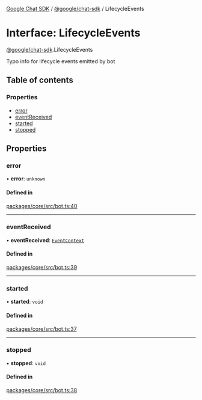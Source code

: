 [Google Chat SDK](../README.md) / [@google/chat-sdk](../modules/google_chat_sdk.md) / LifecycleEvents

# Interface: LifecycleEvents

[@google/chat-sdk](../modules/google_chat_sdk.md).LifecycleEvents

Typo info for lifecycle events emitted by bot

## Table of contents

### Properties

- [error](google_chat_sdk.LifecycleEvents.md#error)
- [eventReceived](google_chat_sdk.LifecycleEvents.md#eventreceived)
- [started](google_chat_sdk.LifecycleEvents.md#started)
- [stopped](google_chat_sdk.LifecycleEvents.md#stopped)

## Properties

### error

• **error**: `unknown`

#### Defined in

[packages/core/src/bot.ts:40](https://github.com/googlestaging/chat-framework-nodejs/blob/1a0ee86/packages/core/src/bot.ts#L40)

___

### eventReceived

• **eventReceived**: [`EventContext`](../classes/google_chat_sdk.EventContext.md)

#### Defined in

[packages/core/src/bot.ts:39](https://github.com/googlestaging/chat-framework-nodejs/blob/1a0ee86/packages/core/src/bot.ts#L39)

___

### started

• **started**: `void`

#### Defined in

[packages/core/src/bot.ts:37](https://github.com/googlestaging/chat-framework-nodejs/blob/1a0ee86/packages/core/src/bot.ts#L37)

___

### stopped

• **stopped**: `void`

#### Defined in

[packages/core/src/bot.ts:38](https://github.com/googlestaging/chat-framework-nodejs/blob/1a0ee86/packages/core/src/bot.ts#L38)
